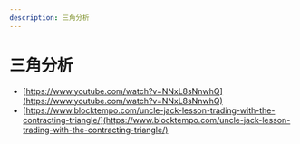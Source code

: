 ```yaml
---
description: 三角分析
---
```


# 三角分析

* [https://www.youtube.com/watch?v=NNxL8sNnwhQ](https://www.youtube.com/watch?v=NNxL8sNnwhQ)
* [https://www.blocktempo.com/uncle-jack-lesson-trading-with-the-contracting-triangle/](https://www.blocktempo.com/uncle-jack-lesson-trading-with-the-contracting-triangle/)

